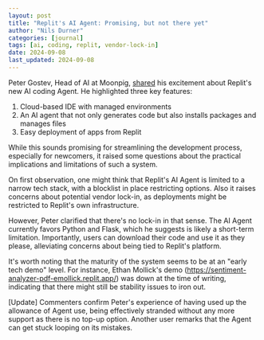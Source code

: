 ```yaml
---
layout: post
title: "Replit's AI Agent: Promising, but not there yet"
author: "Nils Durner"
categories: [journal]
tags: [ai, coding, replit, vendor-lock-in]
date: 2024-09-08
last_updated: 2024-09-08
---
```


Peter Gostev, Head of AI at Moonpig, [shared](https://www.linkedin.com/posts/peter-gostev_there-is-something-in-the-air-around-ai-coding-activity-7238632315176775680-y6PU) his excitement about Replit's new AI coding Agent. He highlighted three key features:

1. Cloud-based IDE with managed environments
2. An AI agent that not only generates code but also installs packages and manages files
3. Easy deployment of apps from Replit

While this sounds promising for streamlining the development process, especially for newcomers, it raised some questions about the practical implications and limitations of such a system.

On first observation, one might think that Replit's AI Agent is limited to a narrow tech stack, with a blocklist in place restricting options. Also it raises concerns about potential vendor lock-in, as deployments might be restricted to Replit's own infrastructure.

However, Peter clarified that there's no lock-in in that sense. The AI Agent currently favors Python and Flask, which he suggests is likely a short-term limitation. Importantly, users can download their code and use it as they please, alleviating concerns about being tied to Replit's platform.

It's worth noting that the maturity of the system seems to be at an "early tech demo" level. For instance, Ethan Mollick's demo (https://sentiment-analyzer-pdf-emollick.replit.app/) was down at the time of writing, indicating that there might still be stability issues to iron out.

[Update]
Commenters confirm Peter's experience of having used up the allowance of Agent use, being effectively stranded without any more support as there is no top-up option. Another user remarks that the Agent can get stuck looping on its mistakes.